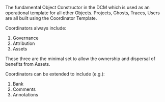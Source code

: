 The fundamental Object Constructor in the DCM which is used as an operational template for all other Objects.  Projects, Ghosts, Traces, Users are all built using the Coordinator Template.

Coordinators always include:

   1. Governance
   1. Attribution
   1. Assets

These three are the minimal set to allow the ownership and dispersal of benefits from Assets.

Coordinators can be extended to include (e.g.):
        
   1. Bank
   1. Comments
   1. Annotations